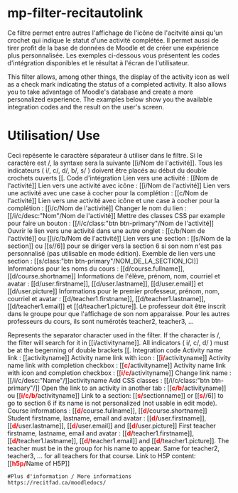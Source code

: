 # mp-filter-recitautolink

 Ce filtre permet entre autres l'affichage de l'icône de l'acitvité ainsi qu'un crochet qui indique le statut d'une activité complétée. Il permet aussi de tirer profit de la base de données de Moodle et de créer une expérience plus personnalisée. Les exemples ci-dessous vous présentent les codes d'intégration disponibles et le résultat à l'écran de l'utilisateur.
 
 This filter allows, among other things, the display of the activity icon as well as a check mark indicating the status of a completed activity. It also allows you to take advantage of Moodle's database and create a more personalized experience. The examples below show you the available integration codes and the result on the user's screen.
 
# Utilisation/ Use
Ceci repésente le caractère séparateur à utiliser dans le filtre.
Si le caractère est /, la syntaxe sera la suivante [[i/Nom de l'activité]].
Tous les indicateurs ( i/, c/, d/, b/, s/ ) doivent être placés au début du double crochets ouverts [[.
Code d'intégration
Lien vers une activité : [[Nom de l'activité]]
Lien vers une activité avec icône : [[i/Nom de l'activité]]
Lien vers une activité avec une case à cocher pour la complétion : [[c/Nom de l'activité]]
Lien vers une activité avec icône et une case à cocher pour la complétion : [[i/c/Nom de l'activité]]
Changer le nom du lien : [[/i/c/desc:"Nom"/Nom de l'activité]]
Mettre des classes CSS par example pour faire un bouton : [[/i/c/class:"btn btn-primary"/Nom de l'activité]]
Ouvrir le lien vers une activité dans une autre onglet : [[c/b/Nom de l'activité]] ou [[i/c/b/Nom de l'activité]]
Lien vers une section : [[s/Nom de la section]] ou [[s//6]] pour se diriger vers la section 6 si son nom n'est pas personnalisé (pas utilisable en mode édition).
Exemble de lien vers une section : [[s/class:"btn btn-primary"/NOM_DE_LA_SECTION_ICI]]
Informations pour les noms du cours : [[d/course.fullname]], [[d/course.shortname]]
Informations de l'élève, prénom, nom, courriel et avatar : [[d/user.firstname]], [[d/user.lastname]], [[d/user.email]] et [[d/user.picture]]
Informations pour le premier professeur, prénom, nom, courriel et avatar : [[d/teacher1.firstname]], [[d/teacher1.lastname]], [[d/teacher1.email]] et [[d/teacher1.picture]]. Le professeur doit être inscrit dans le groupe pour que l'affichage de son nom apparaisse.
Pour les autres professeurs du cours, ils sont numérotés teacher2, teacher3, ...

Represents the separator character used in the filter. If the character is /, the filter will search for it in [[i/activityname]].
All indicators ( i/, c/, d/ ) must be at the begenning of double brackets [[.
Integration code
	Activity name link : [[activityname]]
	Activity name link with icon : [[<b style="color:red">i/</b>activityname]]
	Activity name link with completion checkbox : [[<b style="color:red">c/</b>activityname]]
    Activity name link with icon and completion checkbox : [[<b style="color:red">i/c/</b>activityname]]
    Change link name : [[/i/c/desc:"Name"/]]activityname
    Add CSS classes : [[/i/c/class:"btn btn-primary"/]]
    Open the link to an activity in another tab : [[<b style="color:red">c/b/</b>activityname]] ou [[<b style="color:red">i/c/b/</b>activityname]]
     Link to a section: [[<b style="color: red">s/</b>sectionname]] or [[<b style="color: red">s/</b>/6]] to go to section 6 if its name is not personalized (not usable in edit mode).
	Course informations : [[<b style="color:red">d/</b>course.fullname]], [[<b style="color:red">d/</b>course.shortname]]
	Student firstname, lastname, email and avatar : [[<b style="color:red">d/</b>user.firstname]], [[<b style="color:red">d/</b>user.lastname]], [[<b style="color:red">d/</b>user.email]] and [[<b style="color:red">d/</b>user.picture]]
	First teacher firstname, lastname, email and avatar : [[<b style="color:red">d/</b>teacher1.firstname]], [[<b style="color:red">d/</b>teacher1.lastname]], [[<b style="color:red">d/</b>teacher1.email]] and [[<b style="color:red">d/</b>teacher1.picture]]. The teacher must be in the group for his name to appear.
    Same for teacher2, teacher3, ... for all teachers for that course.
    Link to H5P content: [[<b style="color:red">h5p/</b>Name of H5P]]
    
    #Plus d'information / More informations
    https://recitfad.ca/moodledocs/
    
